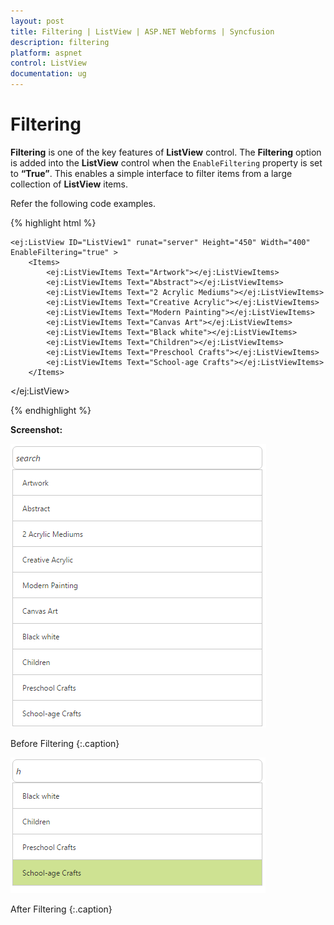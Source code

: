 ```yaml
---
layout: post
title: Filtering | ListView | ASP.NET Webforms | Syncfusion
description: filtering
platform: aspnet
control: ListView
documentation: ug
---
```


# Filtering

**Filtering** is one of the key features of **ListView** control. The **Filtering** option is added into the **ListView** control when the `EnableFiltering` property is set to **“True”**. This enables a simple interface to filter items from a large collection of **ListView** items.

Refer the following code examples.


{% highlight html %}


    <ej:ListView ID="ListView1" runat="server" Height="450" Width="400" EnableFiltering="true" >
        <Items>
            <ej:ListViewItems Text="Artwork"></ej:ListViewItems>
            <ej:ListViewItems Text="Abstract"></ej:ListViewItems>
            <ej:ListViewItems Text="2 Acrylic Mediums"></ej:ListViewItems>
            <ej:ListViewItems Text="Creative Acrylic"></ej:ListViewItems>
            <ej:ListViewItems Text="Modern Painting"></ej:ListViewItems>
            <ej:ListViewItems Text="Canvas Art"></ej:ListViewItems>
            <ej:ListViewItems Text="Black white"></ej:ListViewItems>
            <ej:ListViewItems Text="Children"></ej:ListViewItems>
            <ej:ListViewItems Text="Preschool Crafts"></ej:ListViewItems>
            <ej:ListViewItems Text="School-age Crafts"></ej:ListViewItems>
        </Items> 
  </ej:ListView>

    
{% endhighlight %}


**Screenshot:**

![](Filtering_images/Filtering_img1.png)

Before Filtering
{:.caption}



![](Filtering_images/Filtering_img2.png)

After Filtering
{:.caption}


